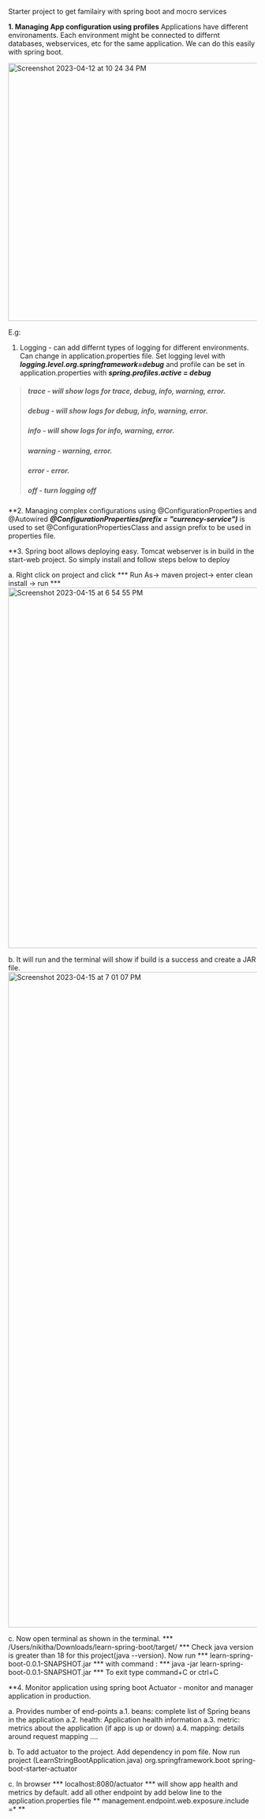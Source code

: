 Starter project to get familairy with spring boot and mocro services

**1. Managing App configuration using profiles**
Applications have different environaments. Each environment might be connected to differnt databases, webservices, etc for the same application. We can do this easily with spring boot.

<img width="522" alt="Screenshot 2023-04-12 at 10 24 34 PM" src="https://user-images.githubusercontent.com/23514932/231661490-378fc95b-3bb7-4eed-89a0-f56cbfaf65ae.png">

E.g:
1. Logging - can add differnt types of logging for different environments. Can change in application.properties file. Set logging level with ***logging.level.org.springframework=debug*** and profile can be set in application.properties with ***spring.profiles.active = debug***



>##### trace - will show logs for trace, debug, info, warning, error.
>##### debug - will show logs for debug, info, warning, error.
>##### info - will show logs for info, warning, error.
>##### warning - warning, error.
>##### error - error.
>##### off - turn logging off


**2. Managing complex configurations using @ConfigurationProperties and @Autowired
     ***@ConfigurationProperties(prefix = "currency-service")*** is used to set @ConfigurationPropertiesClass and assign prefix to be used in properties file.


**3. Spring boot allows deploying easy. Tomcat webserver is in build in the start-web project. So simply install and follow steps below to deploy

   a. Right click on project and click *** Run As-> maven project-> enter clean install -> run ***
<img width="730" alt="Screenshot 2023-04-15 at 6 54 55 PM" src="https://user-images.githubusercontent.com/23514932/232262009-4be18704-1668-47da-ab59-149475f47a85.png">

   b. It will run and the terminal will show if build is a success and create a JAR file.
     <img width="1326" alt="Screenshot 2023-04-15 at 7 01 07 PM" src="https://user-images.githubusercontent.com/23514932/232262153-a2f987da-52d6-4736-91fc-8f96de816240.png">
     
   c. Now open terminal as shown in the terminal.  *** /Users/nikitha/Downloads/learn-spring-boot/target/ *** 
      Check java version is greater than 18 for this project(java --version). 
      Now run *** learn-spring-boot-0.0.1-SNAPSHOT.jar *** with command : *** java -jar learn-spring-boot-0.0.1-SNAPSHOT.jar ***
      To exit type command+C or ctrl+C 
      
      
**4. Monitor application using spring boot Actuator - monitor and manager application in production.
   
   a. Provides number of end-points
      a.1. beans: complete list of Spring beans in the application
      a.2. health: Application health information
      a.3. metric: metrics about the application (if app is up or down)
      a.4. mapping: details around request mapping
      ....
      
   b. To add actuator to the project. Add dependency in pom file. Now run project (LearnStringBootApplication.java)
        <dependency>
			<groupId>org.springframework.boot</groupId>
			<artifactId>spring-boot-starter-actuator</artifactId>
		</dependency>
	
   c. In browser *** localhost:8080/actuator *** will show app health and metrics by default.
      add all other endpoint by add below line to the application.properties file
      ** management.endpoint.web.exposure.include =* **
    
    
     
     
     

     
     
